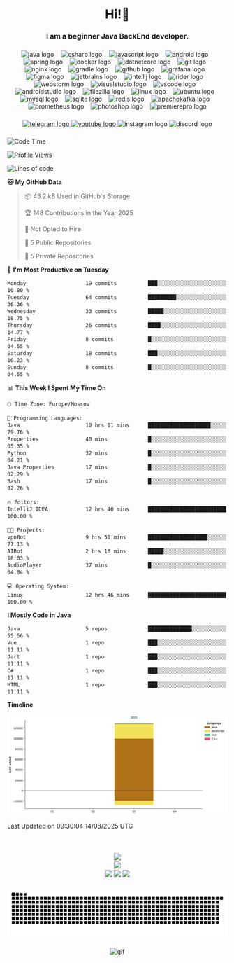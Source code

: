 <h1 align="center">Hi!👋</h1>

###

<h3 align="center">I am a beginner Java BackEnd developer.</h3>

###

<div align="center">
  <img src="https://cdn.jsdelivr.net/gh/devicons/devicon/icons/java/java-original-wordmark.svg" height="54" alt="java logo"  />
  <img width="8" />
  <img src="https://cdn.jsdelivr.net/gh/devicons/devicon/icons/csharp/csharp-original.svg" height="54" alt="csharp logo"  />
  <img width="8" />
  <img src="https://cdn.jsdelivr.net/gh/devicons/devicon/icons/javascript/javascript-plain.svg" height="54" alt="javascript logo"  />
  <img width="8" />
  <img src="https://cdn.jsdelivr.net/gh/devicons/devicon/icons/android/android-plain-wordmark.svg" height="54" alt="android logo"  />
  <img width="8" />
  <img src="https://cdn.jsdelivr.net/gh/devicons/devicon/icons/spring/spring-original-wordmark.svg" height="54" alt="spring logo"  />
  <img width="8" />
  <img src="https://cdn.jsdelivr.net/gh/devicons/devicon/icons/docker/docker-original-wordmark.svg" height="54" alt="docker logo"  />
  <img width="8" />
  <img src="https://cdn.jsdelivr.net/gh/devicons/devicon/icons/dotnetcore/dotnetcore-original.svg" height="54" alt="dotnetcore logo"  />
  <img width="8" />
  <img src="https://cdn.jsdelivr.net/gh/devicons/devicon/icons/git/git-plain-wordmark.svg" height="54" alt="git logo"  />
  <img width="8" />
  <img src="https://cdn.jsdelivr.net/gh/devicons/devicon/icons/nginx/nginx-original.svg" height="54" alt="nginx logo"  />
  <img width="8" />
  <img src="https://cdn.jsdelivr.net/gh/devicons/devicon/icons/gradle/gradle-original-wordmark.svg" height="54" alt="gradle logo"  />
  <img width="8" />
  <img src="https://cdn.jsdelivr.net/gh/devicons/devicon/icons/github/github-original-wordmark.svg" height="54" alt="github logo"  />
  <img width="8" />
  <img src="https://cdn.jsdelivr.net/gh/devicons/devicon/icons/grafana/grafana-original-wordmark.svg" height="54" alt="grafana logo"  />
  <img width="8" />
  <img src="https://cdn.jsdelivr.net/gh/devicons/devicon/icons/figma/figma-original.svg" height="54" alt="figma logo"  />
  <img width="8" />
  <img src="https://cdn.jsdelivr.net/gh/devicons/devicon/icons/jetbrains/jetbrains-original.svg" height="54" alt="jetbrains logo"  />
  <img width="8" />
  <img src="https://cdn.jsdelivr.net/gh/devicons/devicon/icons/intellij/intellij-original.svg" height="54" alt="intellij logo"  />
  <img width="8" />
  <img src="https://cdn.jsdelivr.net/gh/devicons/devicon/icons/rider/rider-original.svg" height="54" alt="rider logo"  />
  <img width="8" />
  <img src="https://cdn.jsdelivr.net/gh/devicons/devicon/icons/webstorm/webstorm-original.svg" height="54" alt="webstorm logo"  />
  <img width="8" />
  <img src="https://cdn.jsdelivr.net/gh/devicons/devicon/icons/visualstudio/visualstudio-plain-wordmark.svg" height="54" alt="visualstudio logo"  />
  <img width="8" />
  <img src="https://cdn.jsdelivr.net/gh/devicons/devicon/icons/vscode/vscode-original-wordmark.svg" height="54" alt="vscode logo"  />
  <img width="8" />
  <img src="https://cdn.jsdelivr.net/gh/devicons/devicon/icons/androidstudio/androidstudio-plain-wordmark.svg" height="54" alt="androidstudio logo"  />
  <img width="8" />
  <img src="https://cdn.jsdelivr.net/gh/devicons/devicon/icons/filezilla/filezilla-plain-wordmark.svg" height="54" alt="filezilla logo"  />
  <img width="8" />
  <img src="https://cdn.jsdelivr.net/gh/devicons/devicon/icons/linux/linux-original.svg" height="54" alt="linux logo"  />
  <img width="8" />
  <img src="https://cdn.jsdelivr.net/gh/devicons/devicon/icons/ubuntu/ubuntu-plain.svg" height="54" alt="ubuntu logo"  />
  <img width="8" />
  <img src="https://cdn.jsdelivr.net/gh/devicons/devicon/icons/mysql/mysql-original-wordmark.svg" height="54" alt="mysql logo"  />
  <img width="8" />
  <img src="https://cdn.jsdelivr.net/gh/devicons/devicon/icons/sqlite/sqlite-original-wordmark.svg" height="54" alt="sqlite logo"  />
  <img width="8" />
  <img src="https://cdn.jsdelivr.net/gh/devicons/devicon/icons/redis/redis-original-wordmark.svg" height="54" alt="redis logo"  />
  <img width="8" />
  <img src="https://cdn.jsdelivr.net/gh/devicons/devicon/icons/apachekafka/apachekafka-original-wordmark.svg" height="54" alt="apachekafka logo"  />
  <img width="8" />
  <img src="https://cdn.jsdelivr.net/gh/devicons/devicon/icons/prometheus/prometheus-original-wordmark.svg" height="54" alt="prometheus logo"  />
  <img width="8" />
  <img src="https://cdn.jsdelivr.net/gh/devicons/devicon/icons/photoshop/photoshop-plain.svg" height="54" alt="photoshop logo"  />
  <img width="8" />
  <img src="https://cdn.jsdelivr.net/gh/devicons/devicon/icons/premierepro/premierepro-plain.svg" height="54" alt="premierepro logo"  />
</div>

###

<div align="center">
  <a href="t.me/son_of_dev228" target="_blank">
    <img src="https://img.shields.io/static/v1?message=Telegram&logo=telegram&label=&color=2CA5E0&logoColor=white&labelColor=&style=for-the-badge" height="25" alt="telegram logo"  />
  </a>
  <a href="https://www.youtube.com/@marensovich228" target="_blank">
    <img src="https://img.shields.io/static/v1?message=Youtube&logo=youtube&label=&color=FF0000&logoColor=white&labelColor=&style=for-the-badge" height="25" alt="youtube logo"  />
  </a>
  <img src="https://img.shields.io/static/v1?message=Instagram&logo=instagram&label=&color=E4405F&logoColor=white&labelColor=&style=for-the-badge" height="25" alt="instagram logo"  />
  <img src="https://img.shields.io/static/v1?message=Discord&logo=discord&label=&color=7289DA&logoColor=white&labelColor=&style=for-the-badge" height="25" alt="discord logo"  />
</div>

###


<!--START_SECTION:waka-->
![Code Time](http://img.shields.io/badge/Code%20Time-81%20hrs%2054%20mins-blue)

![Profile Views](http://img.shields.io/badge/Profile%20Views-98-blue)

![Lines of code](https://img.shields.io/badge/From%20Hello%20World%20I%27ve%20Written-42.8%20thousand%20lines%20of%20code-blue)

**🐱 My GitHub Data** 

> 📦 43.2 kB Used in GitHub's Storage 
 > 
> 🏆 148 Contributions in the Year 2025
 > 
> 🚫 Not Opted to Hire
 > 
> 📜 5 Public Repositories 
 > 
> 🔑 5 Private Repositories 
 > 
📅 **I'm Most Productive on Tuesday** 

```text
Monday                   19 commits          ███░░░░░░░░░░░░░░░░░░░░░░   10.80 % 
Tuesday                  64 commits          █████████░░░░░░░░░░░░░░░░   36.36 % 
Wednesday                33 commits          █████░░░░░░░░░░░░░░░░░░░░   18.75 % 
Thursday                 26 commits          ████░░░░░░░░░░░░░░░░░░░░░   14.77 % 
Friday                   8 commits           █░░░░░░░░░░░░░░░░░░░░░░░░   04.55 % 
Saturday                 18 commits          ███░░░░░░░░░░░░░░░░░░░░░░   10.23 % 
Sunday                   8 commits           █░░░░░░░░░░░░░░░░░░░░░░░░   04.55 % 
```


📊 **This Week I Spent My Time On** 

```text
🕑︎ Time Zone: Europe/Moscow

💬 Programming Languages: 
Java                     10 hrs 11 mins      ████████████████████░░░░░   79.76 % 
Properties               40 mins             █░░░░░░░░░░░░░░░░░░░░░░░░   05.35 % 
Python                   32 mins             █░░░░░░░░░░░░░░░░░░░░░░░░   04.21 % 
Java Properties          17 mins             █░░░░░░░░░░░░░░░░░░░░░░░░   02.29 % 
Bash                     17 mins             █░░░░░░░░░░░░░░░░░░░░░░░░   02.26 % 

🔥 Editors: 
IntelliJ IDEA            12 hrs 46 mins      █████████████████████████   100.00 % 

🐱‍💻 Projects: 
vpnBot                   9 hrs 51 mins       ███████████████████░░░░░░   77.13 % 
AIBot                    2 hrs 18 mins       █████░░░░░░░░░░░░░░░░░░░░   18.03 % 
AudioPlayer              37 mins             █░░░░░░░░░░░░░░░░░░░░░░░░   04.84 % 

💻 Operating System: 
Linux                    12 hrs 46 mins      █████████████████████████   100.00 % 
```

**I Mostly Code in Java** 

```text
Java                     5 repos             ██████████████░░░░░░░░░░░   55.56 % 
Vue                      1 repo              ███░░░░░░░░░░░░░░░░░░░░░░   11.11 % 
Dart                     1 repo              ███░░░░░░░░░░░░░░░░░░░░░░   11.11 % 
C#                       1 repo              ███░░░░░░░░░░░░░░░░░░░░░░   11.11 % 
HTML                     1 repo              ███░░░░░░░░░░░░░░░░░░░░░░   11.11 % 
```



**Timeline**

![Lines of Code chart](https://raw.githubusercontent.com/marensovich/marensovich/main/assets/bar_graph.png)


 Last Updated on 09:30:04 14/08/2025 UTC
<!--END_SECTION:waka-->


###

<br clear="both">

<div align="center">
  
![](https://github-readme-stats.vercel.app/api?username=marensovich&theme=dark&hide_border=false&include_all_commits=true&count_private=true)<br/>
![](https://nirzak-streak-stats.vercel.app/?user=marensovich&theme=dark&hide_border=false)<br/>
![](https://github-readme-stats.vercel.app/api/top-langs/?username=marensovich&theme=dark&hide_border=false&include_all_commits=true&count_private=true&layout=compact)
![](https://github-profile-trophy.vercel.app/?username=marensovich&theme=radical&no-frame=false&no-bg=true&margin-w=4)
![](https://github-contributor-stats.vercel.app/api?username=marensovich&limit=5&theme=dark&combine_all_yearly_contributions=true)

</div>

###


<div align="center">
  <picture>
    <source media="(prefers-color-scheme: dark)" srcset="https://raw.githubusercontent.com/marensovich/marensovich/output/github-contribution-grid-snake-dark.svg">
    <source media="(prefers-color-scheme: light)" srcset="https://raw.githubusercontent.com/marensovich/marensovich/output/github-contribution-grid-snake.svg">
    <img alt="github contribution grid snake animation" src="https://raw.githubusercontent.com/marensovich/marensovich/output/github-contribution-grid-snake.svg">
</picture>    
</div>

###

<div align="center">
  <img src="https://github.com/marensovich/About/blob/main/ISLEOFMANTT_1.gif" alt="gif"  />
</div>


###

